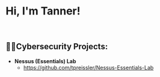 <h1>Hi, I'm Tanner!</h1>

<br/>

<h2>👨‍💻Cybersecurity Projects:</h2>

- <b>Nessus (Essentials) Lab</b>
  - https://github.com/tpreissler/Nessus-Essentials-Lab


